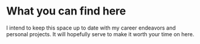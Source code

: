 # What you can find here

I intend to keep this space up to date with my career endeavors and personal projects. It will hopefully serve to make it worth your time on here.
